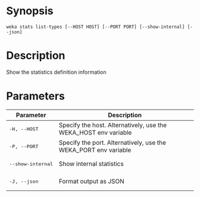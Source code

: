 # Synopsis

```weka stats list-types [--HOST HOST] [--PORT PORT] [--show-internal] [--json]```

# Description

Show the statistics definition information

# Parameters

| Parameter | Description |
| --------- | ----------- |
| <pre>-H, --HOST</pre> | Specify the host. Alternatively, use the WEKA_HOST env variable |
| <pre>-P, --PORT</pre> | Specify the port. Alternatively, use the WEKA_PORT env variable |
| <pre>--show-internal</pre> | Show internal statistics |
| <pre>-J, --json</pre> | Format output as JSON |
